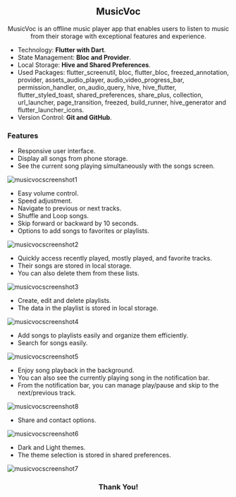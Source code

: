 <h2 align="center">MusicVoc</h2>

<p align="center">MusicVoc is an offline music player app that enables users to listen to music from their storage with exceptional features and experience.</p>

- Technology: **Flutter with Dart**.
- State Management: **Bloc and Provider**.
- Local Storage: **Hive and Shared Preferences**.
- Used Packages: flutter_screenutil, bloc, flutter_bloc, freezed_annotation, provider, assets_audio_player, audio_video_progress_bar, permission_handler, on_audio_query, hive, hive_flutter, flutter_styled_toast, shared_preferences, share_plus, collection, url_launcher, page_transition, freezed, build_runner, hive_generator and flutter_launcher_icons.
- Version Control: **Git and GitHub**.

<h3 align="left">Features</h3>

- Responsive user interface.
- Display all songs from phone storage.
- See the current song playing simultaneously with the songs screen.

![musicvocscreenshot1](https://github.com/unaismnr/musicvoc/assets/160374686/6a8f1f10-1fa2-4374-9b0d-18479f07260a)

- Easy volume control.
- Speed adjustment.
- Navigate to previous or next tracks.
- Shuffle and Loop songs.
- Skip forward or backward by 10 seconds.
- Options to add songs to favorites or playlists.

![musicvocscreenshot2](https://github.com/unaismnr/musicvoc/assets/160374686/9aab32c7-fa0a-4103-82a3-85129f69b892)

- Quickly access recently played, mostly played, and favorite tracks.
- Their songs are stored in local storage.
- You can also delete them from these lists.
  
![musicvocscreenshot3](https://github.com/unaismnr/musicvoc/assets/160374686/7fa48333-1469-41f8-968d-6d39c19cb0aa)

- Create, edit and delete playlists.
- The data in the playlist is stored in local storage.

![musicvocscreenshot4](https://github.com/unaismnr/musicvoc/assets/160374686/ef01bf34-a626-41e7-a6ba-e9b784b5764a)

- Add songs to playlists easily and organize them efficiently.
- Search for songs easily.
  
![musicvocscreenshot5](https://github.com/unaismnr/musicvoc/assets/160374686/1241e3e8-ac8c-4349-a4a0-aaa1a2201f74)

- Enjoy song playback in the background.
- You can also see the currently playing song in the notification bar.
- From the notification bar, you can manage play/pause and skip to the next/previous track.
  
![musicvocscreenshot8](https://github.com/unaismnr/musicvoc/assets/160374686/a4b1e93c-9e54-406c-8bfd-4a74ee58bd00)

- Share and contact options.

![musicvocscreenshot6](https://github.com/unaismnr/musicvoc/assets/160374686/ab5f5c43-2e64-4bbc-9d8b-b308f9994a9b)

- Dark and Light themes.
- The theme selection is stored in shared preferences.

![musicvocscreenshot7](https://github.com/unaismnr/musicvoc/assets/160374686/93a5f080-7517-42d3-924e-f41d5f5d71b7)

<h3 align="center">Thank You!</h3>
